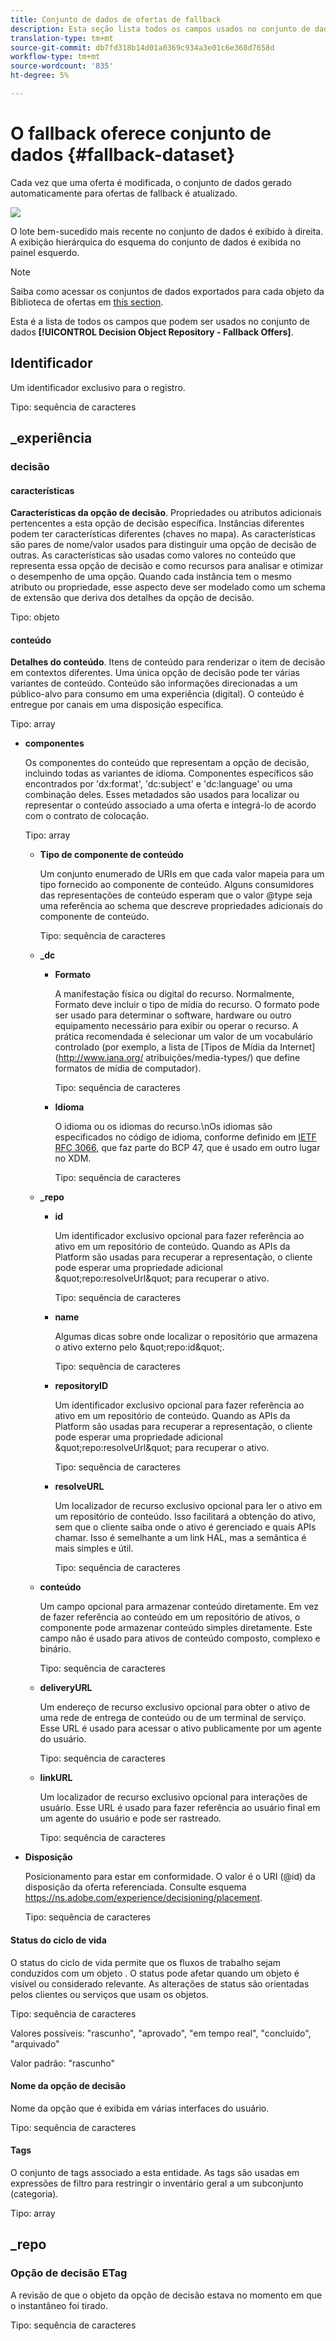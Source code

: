 ```yaml
---
title: Conjunto de dados de ofertas de fallback
description: Esta seção lista todos os campos usados no conjunto de dados exportado para ofertas de fallback.
translation-type: tm+mt
source-git-commit: db7fd318b14d01a0369c934a3e01c6e368d7658d
workflow-type: tm+mt
source-wordcount: '835'
ht-degree: 5%

---
```


# O fallback oferece conjunto de dados {#fallback-dataset}

Cada vez que uma oferta é modificada, o conjunto de dados gerado automaticamente para ofertas de fallback é atualizado.

![](../../assets/dataset-fallback.png)

O lote bem-sucedido mais recente no conjunto de dados é exibido à direita. A exibição hierárquica do esquema do conjunto de dados é exibida no painel esquerdo.

>[!NOTE]
>
>Saiba como acessar os conjuntos de dados exportados para cada objeto da Biblioteca de ofertas em [this section](../export-catalog/access-dataset.md).

Esta é a lista de todos os campos que podem ser usados no conjunto de dados **[!UICONTROL Decision Object Repository - Fallback Offers]**.

## Identificador

Um identificador exclusivo para o registro.

Tipo: sequência de caracteres

## _experiência

### decisão

#### características

**Características da opção de decisão**. Propriedades ou atributos adicionais pertencentes a esta opção de decisão específica. Instâncias diferentes podem ter características diferentes (chaves no mapa). As características são pares de nome/valor usados para distinguir uma opção de decisão de outras. As características são usadas como valores no conteúdo que representa essa opção de decisão e como recursos para analisar e otimizar o desempenho de uma opção. Quando cada instância tem o mesmo atributo ou propriedade, esse aspecto deve ser modelado como um schema de extensão que deriva dos detalhes da opção de decisão.

Tipo: objeto

<!--Field under Characteristics without title = additionalProperties? Desc = Value of the property. Type: string-->

#### conteúdo

**Detalhes do conteúdo**. Itens de conteúdo para renderizar o item de decisão em contextos diferentes. Uma única opção de decisão pode ter várias variantes de conteúdo. Conteúdo são informações direcionadas a um público-alvo para consumo em uma experiência (digital). O conteúdo é entregue por canais em uma disposição específica.

Tipo: array

* **componentes**

   Os componentes do conteúdo que representam a opção de decisão, incluindo todas as variantes de idioma. Componentes específicos são encontrados por &#39;dx:format&#39;, &#39;dc:subject&#39; e &#39;dc:language&#39; ou uma combinação deles. Esses metadados são usados para localizar ou representar o conteúdo associado a uma oferta e integrá-lo de acordo com o contrato de colocação.

   Tipo: array

   * **Tipo de componente de conteúdo**

      Um conjunto enumerado de URIs em que cada valor mapeia para um tipo fornecido ao componente de conteúdo. Alguns consumidores das representações de conteúdo esperam que o valor @type seja uma referência ao schema que descreve propriedades adicionais do componente de conteúdo.

      Tipo: sequência de caracteres

   * **_dc**

      * **Formato**

         A manifestação física ou digital do recurso. Normalmente, Formato deve incluir o tipo de mídia do recurso. O formato pode ser usado para determinar o software, hardware ou outro equipamento necessário para exibir ou operar o recurso. A prática recomendada é selecionar um valor de um vocabulário controlado (por exemplo, a lista de [Tipos de Mídia da Internet](http://www.iana.org/ atribuições/media-types/) que define formatos de mídia de computador).

         Tipo: sequência de caracteres

      * **Idioma**

         O idioma ou os idiomas do recurso.\nOs idiomas são especificados no código de idioma, conforme definido em [IETF RFC 3066](https://www.ietf.org/rfc/rfc3066.txt), que faz parte do BCP 47, que é usado em outro lugar no XDM.

         Tipo: sequência de caracteres
   * **_repo**

      * **id**

         Um identificador exclusivo opcional para fazer referência ao ativo em um repositório de conteúdo. Quando as APIs da Platform são usadas para recuperar a representação, o cliente pode esperar uma propriedade adicional \&quot;repo:resolveUrl\&quot; para recuperar o ativo.

         Tipo: sequência de caracteres

      * **name**

         Algumas dicas sobre onde localizar o repositório que armazena o ativo externo pelo \&quot;repo:id\&quot;.

         Tipo: sequência de caracteres

      * **repositoryID**

         Um identificador exclusivo opcional para fazer referência ao ativo em um repositório de conteúdo. Quando as APIs da Platform são usadas para recuperar a representação, o cliente pode esperar uma propriedade adicional \&quot;repo:resolveUrl\&quot; para recuperar o ativo.

         Tipo: sequência de caracteres

      * **resolveURL**

         Um localizador de recurso exclusivo opcional para ler o ativo em um repositório de conteúdo. Isso facilitará a obtenção do ativo, sem que o cliente saiba onde o ativo é gerenciado e quais APIs chamar. Isso é semelhante a um link HAL, mas a semântica é mais simples e útil.

         Tipo: sequência de caracteres
   * **conteúdo**

      Um campo opcional para armazenar conteúdo diretamente. Em vez de fazer referência ao conteúdo em um repositório de ativos, o componente pode armazenar conteúdo simples diretamente. Este campo não é usado para ativos de conteúdo composto, complexo e binário.

      Tipo: sequência de caracteres

   * **deliveryURL**

      Um endereço de recurso exclusivo opcional para obter o ativo de uma rede de entrega de conteúdo ou de um terminal de serviço. Esse URL é usado para acessar o ativo publicamente por um agente do usuário.

      Tipo: sequência de caracteres

   * **linkURL**

      Um localizador de recurso exclusivo opcional para interações de usuário. Esse URL é usado para fazer referência ao usuário final em um agente do usuário e pode ser rastreado.

      Tipo: sequência de caracteres



* **Disposição**

   Posicionamento para estar em conformidade. O valor é o URI (@id) da disposição da oferta referenciada. Consulte esquema https://ns.adobe.com/experience/decisioning/placement.

   Tipo: sequência de caracteres



#### Status do ciclo de vida

O status do ciclo de vida permite que os fluxos de trabalho sejam conduzidos com um objeto . O status pode afetar quando um objeto é visível ou considerado relevante. As alterações de status são orientadas pelos clientes ou serviços que usam os objetos.

Tipo: sequência de caracteres

Valores possíveis: &quot;rascunho&quot;, &quot;aprovado&quot;, &quot;em tempo real&quot;, &quot;concluído&quot;, &quot;arquivado&quot;

Valor padrão: &quot;rascunho&quot;

#### Nome da opção de decisão

Nome da opção que é exibida em várias interfaces do usuário.

Tipo: sequência de caracteres

#### Tags

O conjunto de tags associado a esta entidade. As tags são usadas em expressões de filtro para restringir o inventário geral a um subconjunto (categoria).

Tipo: array

## _repo

### Opção de decisão ETag

A revisão de que o objeto da opção de decisão estava no momento em que o instantâneo foi tirado.

Tipo: sequência de caracteres

